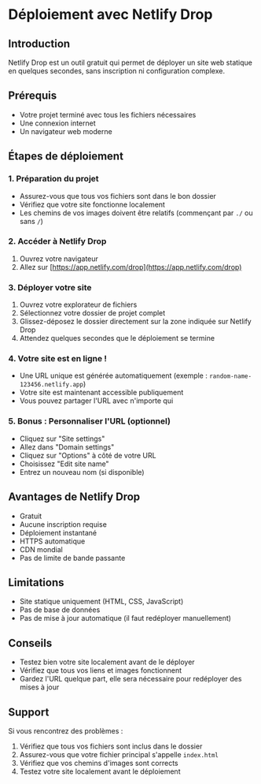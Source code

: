 # Déploiement avec Netlify Drop

## Introduction

Netlify Drop est un outil gratuit qui permet de déployer un site web statique en quelques secondes, sans inscription ni configuration complexe.

## Prérequis

- Votre projet terminé avec tous les fichiers nécessaires
- Une connexion internet
- Un navigateur web moderne

## Étapes de déploiement

### 1. Préparation du projet

- Assurez-vous que tous vos fichiers sont dans le bon dossier
- Vérifiez que votre site fonctionne localement
- Les chemins de vos images doivent être relatifs (commençant par `./` ou sans `/`)

### 2. Accéder à Netlify Drop

1. Ouvrez votre navigateur
2. Allez sur [https://app.netlify.com/drop](https://app.netlify.com/drop)

### 3. Déployer votre site

1. Ouvrez votre explorateur de fichiers
2. Sélectionnez votre dossier de projet complet
3. Glissez-déposez le dossier directement sur la zone indiquée sur Netlify Drop
4. Attendez quelques secondes que le déploiement se termine

### 4. Votre site est en ligne !

- Une URL unique est générée automatiquement (exemple : `random-name-123456.netlify.app`)
- Votre site est maintenant accessible publiquement
- Vous pouvez partager l'URL avec n'importe qui

### 5. Bonus : Personnaliser l'URL (optionnel)

- Cliquez sur "Site settings"
- Allez dans "Domain settings"
- Cliquez sur "Options" à côté de votre URL
- Choisissez "Edit site name"
- Entrez un nouveau nom (si disponible)

## Avantages de Netlify Drop

- Gratuit
- Aucune inscription requise
- Déploiement instantané
- HTTPS automatique
- CDN mondial
- Pas de limite de bande passante

## Limitations

- Site statique uniquement (HTML, CSS, JavaScript)
- Pas de base de données
- Pas de mise à jour automatique (il faut redéployer manuellement)

## Conseils

- Testez bien votre site localement avant de le déployer
- Vérifiez que tous vos liens et images fonctionnent
- Gardez l'URL quelque part, elle sera nécessaire pour redéployer des mises à jour

## Support

Si vous rencontrez des problèmes :

1. Vérifiez que tous vos fichiers sont inclus dans le dossier
2. Assurez-vous que votre fichier principal s'appelle `index.html`
3. Vérifiez que vos chemins d'images sont corrects
4. Testez votre site localement avant le déploiement
